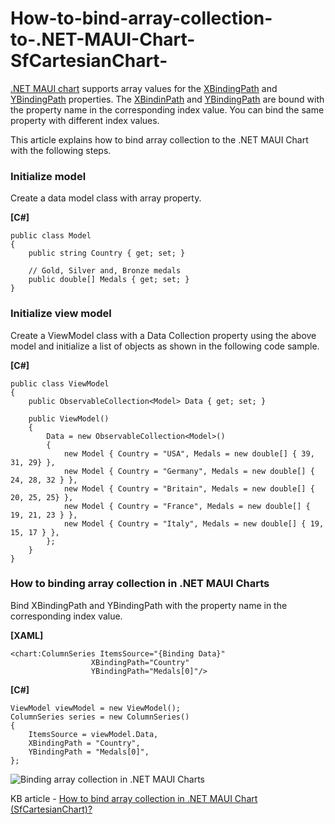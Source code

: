 # How-to-bind-array-collection-to-.NET-MAUI-Chart-SfCartesianChart-

[.NET MAUI chart](https://www.syncfusion.com/maui-controls/maui-charts) supports array values for the [XBindingPath](https://help.syncfusion.com/cr/maui/Syncfusion.Maui.Charts.ChartSeries.html#Syncfusion_Maui_Charts_ChartSeries_XBindingPath) and [YBindingPath](https://help.syncfusion.com/cr/maui/Syncfusion.Maui.Charts.XYDataSeries.html#Syncfusion_Maui_Charts_XYDataSeries_YBindingPath) properties. The [XBindinPath](https://help.syncfusion.com/cr/maui/Syncfusion.Maui.Charts.ChartSeries.html#Syncfusion_Maui_Charts_ChartSeries_XBindingPath) and [YBindingPath](https://help.syncfusion.com/cr/maui/Syncfusion.Maui.Charts.XYDataSeries.html#Syncfusion_Maui_Charts_XYDataSeries_YBindingPath) are bound with the property name in the corresponding index value. You can bind the same property with different index values.

This article explains how to bind array collection to the .NET MAUI Chart with the following steps.

### Initialize model
Create a data model class with array property.

**[C#]**

```
public class Model
{
	public string Country { get; set; }

	// Gold, Silver and, Bronze medals
	public double[] Medals { get; set; }
}
```
### Initialize view model
Create a ViewModel class with a Data Collection property using the above model and initialize a list of objects as shown in the following code sample.

**[C#]**

```
public class ViewModel
{
	public ObservableCollection<Model> Data { get; set; }

	public ViewModel()
	{
		Data = new ObservableCollection<Model>()
		{
			new Model { Country = "USA", Medals = new double[] { 39, 31, 29} },
			new Model { Country = "Germany", Medals = new double[] { 24, 28, 32 } },
			new Model { Country = "Britain", Medals = new double[] { 20, 25, 25} },
			new Model { Country = "France", Medals = new double[] { 19, 21, 23 } },
			new Model { Country = "Italy", Medals = new double[] { 19, 15, 17 } },
		};
	}
}
```
### How to binding array collection in .NET MAUI Charts
Bind XBindingPath and YBindingPath with the property name in the corresponding index value.

**[XAML]**

  ```
<chart:ColumnSeries ItemsSource="{Binding Data}"
                    XBindingPath="Country"
                    YBindingPath="Medals[0]"/>
  ```

**[C#]**

```
ViewModel viewModel = new ViewModel();
ColumnSeries series = new ColumnSeries()
{
	ItemsSource = viewModel.Data,
	XBindingPath = "Country",
	YBindingPath = "Medals[0]",
};
```
![Binding array collection in .NET MAUI Charts](https://user-images.githubusercontent.com/61832185/201016679-7e28170f-2333-41dc-beee-d7645531eafc.png)

KB article - [How to bind array collection in .NET MAUI Chart (SfCartesianChart)?]( )

